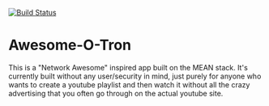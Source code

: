 ﻿[![Build Status](https://travis-ci.org/ilmaestro/awesomeotron.svg?branch=master)](https://travis-ci.org/ilmaestro/awesomeotron)

# Awesome-O-Tron
This is a "Network Awesome" inspired app built on the MEAN stack.  It's currently built without any user/security in mind, just purely for anyone who wants to create a youtube playlist and then watch it without all the crazy advertising that you often go through on the actual youtube site. 



